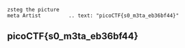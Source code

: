 ```
zsteg the picture
meta Artist         .. text: "picoCTF{s0_m3ta_eb36bf44}"
```

## picoCTF{s0_m3ta_eb36bf44}
